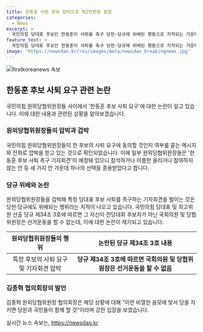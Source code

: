 ```yaml
---
title: 한동훈 사퇴 원외 압박으로 제2연판장 동참
categories:
  - News
excerpt: >
  국민의힘 당대표 후보인 한동훈이 사퇴를 촉구 당헌·당규에 위배된 행동으로 지적되는 가운데, 원외당협위원장들이 이에 동참하겠다는 압박을 받고 있다. 김종혁 원외당협협회장은 비열한 음모라며 이를 개탄하고, 사퇴 촉구에 참여하거나 이름을 올리거나 안 참여하는 선택을 요구하고 있다. 이러한 압박은 당헌·당규에 위배되는 행위로 지적되고 있으며, 이에 대해 김종혁 협의회장은 당을 지키겠다고 강조하여 갈등 상황이 예상된다.
feature_text: >
  국민의힘 당대표 후보인 한동훈이 사퇴를 촉구 당헌·당규에 위배된 행동으로 지적되는 가운데, 원외당협위원장들이 이에 동참하겠다는 압박을 받고 있다. 김종혁 원외당협협회장은 비열한 음모라며 이를 개탄하고, 사퇴 촉구에 참여하거나 이름을 올리거나 안 참여하는 선택을 요구하고 있다. 이러한 압박은 당헌·당규에 위배되는 행위로 지적되고 있으며, 이에 대해 김종혁 협의회장은 당을 지키겠다고 강조하여 갈등 상황이 예상된다.
image: 'https://newsdao.kr/res/images/meta/newsdao_breakingnews.jpg'
---
```


<p><img src="https://newsdao.kr/res/images/meta/newsdao_breakingnews.jpg" alt="firstkoreanews 속보" /></p>

<h2 data-ke-size="size26">한동훈 후보 사퇴 요구 관련 논란</h2>

<p data-ke-size="size16">국민의힘 원외당협위원장들 사이에서 '한동훈 후보 사퇴 요구'에 대한 논란이 일고 있습니다. 이에 대한 내용과 관련된 상황을 알아보겠습니다.</p>

<h3>원외당협위원장들의 압박과 겁박</h3>

<p data-ke-size="size16">국민의힘 원외당협위원장들이 한 후보의 사퇴 요구에 동의할 것인지 여부를 묻는 메시지와 전화로 압박을 받고 있는 것으로 확인되었습니다. 이에 일부 원외당협위원장들은 '한동훈 후보 사퇴 촉구 기자회견'이 예정돼 있으니 참석하거나 이름만 올리거나 참여하지 않는 안 등 세 가지 안 가운데 하나의 선택을 종용받았다고 합니다.</p>

<h3>당규 위배와 논란</h3>

<p data-ke-size="size16">원외당협위원장들을 겁박해 특정 당대표 후보 사퇴를 촉구하는 기자회견을 벌이는 것은 당헌·당규에도 위배되는 행위라는 지적이 나오고 있습니다. 국민의힘 당대표 및 최고위원 선출 당규 제34조 3호에 따르면 그 자신이 전당대회 후보자가 아닌 국회의원 및 당협위원장은 선거운동을 할 수 없는데, 이에 대한 논란이 제기되고 있습니다.</p>

<table>
<thead>
    <tr>
        <th style="text-align: center;">원외당협위원장들의 행위</th>
        <th style="text-align: center;">논란된 당규 제34조 3호 내용</th>
    </tr>
</thead>
<tbody>
    <tr>
        <td style="text-align: center;">특정 후보의 사퇴 요구 및 기자회견 압박</td>
        <td style="text-align: center;"><b>당규 제34조 3호에 따르면 국회의원 및 당협위원장은 선거운동을 할 수 없음</b></td>
    </tr>
</tbody>
</table>

<h3>김종혁 협의회장의 발언</h3>

<p data-ke-size="size16">김종혁 원외당협위원장 협의회장은 해당 상황에 대해 "이런 비열한 음모에 맞서 당을 지키면 당원과 국민들이 함께 할 것"이라며 강한 입장을 보였습니다.</p>
실시간 뉴스 속보는, <a href="https://newsdao.kr" rel="dofollow">https://newsdao.kr</a>


